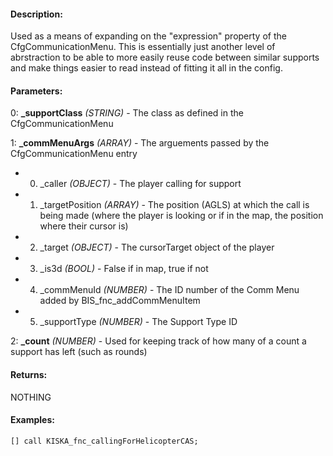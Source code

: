#### Description:
Used as a means of expanding on the "expression" property of the CfgCommunicationMenu. This is essentially just another level of abrstraction to be able to more easily reuse code between similar supports and make things easier to read instead of fitting it all in the config.

#### Parameters:
0: **_supportClass** *(STRING)* - The class as defined in the CfgCommunicationMenu

1: **_commMenuArgs** *(ARRAY)* - The arguements passed by the CfgCommunicationMenu entry- 0. _caller *(OBJECT)* - The player calling for support- 1. _targetPosition *(ARRAY)* - The position (AGLS) at which the call is being made
    (where the player is looking or if in the map, the position where their cursor is)- 2. _target *(OBJECT)* - The cursorTarget object of the player- 3. _is3d *(BOOL)* - False if in map, true if not- 4. _commMenuId *(NUMBER)* - The ID number of the Comm Menu added by BIS_fnc_addCommMenuItem- 5. _supportType *(NUMBER)* - The Support Type ID

2: **_count** *(NUMBER)* - Used for keeping track of how many of a count a support has left (such as rounds)

#### Returns:
NOTHING

#### Examples:
```sqf
[] call KISKA_fnc_callingForHelicopterCAS;
```

